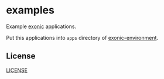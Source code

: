 # examples

Example [exonic]() applications.

Put this applications into `apps` directory of [exonic-environment]().

## License

[LICENSE](./LICENSE)